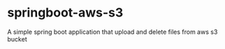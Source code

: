 # springboot-aws-s3
A simple spring boot application that upload and delete files from aws s3 bucket  
